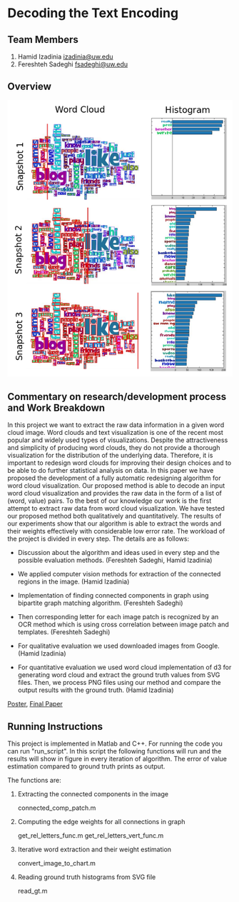 Decoding the Text Encoding
===============
## Team Members

1. Hamid Izadinia izadinia@uw.edu
2. Fereshteh Sadeghi fsadeghi@uw.edu

## Overview
![Overview](overview_final.png)

## Commentary on research/development process and Work Breakdown
In this project we want to extract the raw data information in a given word cloud image.
Word clouds and text visualization is one of the recent most popular and widely used types of visualizations. Despite the attractiveness and simplicity of producing word clouds, they do not provide a thorough visualization for the distribution of the underlying data. Therefore, it is important to redesign word clouds for improving their design choices and to be able to do further statistical analysis on data. In this paper we have proposed the development of a fully automatic redesigning algorithm for word cloud visualization. Our proposed method is able to decode an input word cloud visualization and provides the raw data in the form of a list of (word, value) pairs. To the best of our knowledge our work is the first attempt to extract raw data from word cloud visualization. We have tested our proposed method both qualitatively and quantitatively. The results of our experiments show that our algorithm is able to extract the words and their weights effectively with considerable low error rate. The workload of the project is divided in every step. The details are as follows:

- Discussion about the algorithm and ideas used in every step and the possible evaluation methods. (Fereshteh Sadeghi, Hamid Izadinia)

- We applied computer vision methods for extraction of the connected regions in the image. (Hamid Izadinia)

- Implementation of finding connected components in graph using bipartite graph matching algorithm. (Fereshteh Sadeghi)

- Then corresponding letter for each image patch is recognized by an OCR method which is using cross correlation between image patch and templates. (Fereshteh Sadeghi)

- For qualitative evaluation we used downloaded images from Google. (Hamid Izadinia)

- For quantitative evaluation we used word cloud implementation of d3 for generating word cloud and extract the ground truth values from SVG files. Then, we process PNG files using our method and compare the output results with the ground truth. (Hamid Izadinia)


[Poster](https://github.com/CSE512-14W/fp-izadinia-fsadeghi/raw/master/final/poster-izadinia-fsadeghi.pdf),
[Final Paper](https://github.com/CSE512-14W/fp-izadinia-fsadeghi/raw/master/final/paper-izadinia-fsadeghi.pdf) 

## Running Instructions
This project is implemented in Matlab and C++. For running the code you can run "run_script". In this script the following functions will run and the results will show in figure in every iteration of algorithm. The error of value estimation compared to ground truth prints as output.

The functions are:

1. Extracting the connected components in the image
    
     connected_comp_patch.m
     
2. Computing the edge weights for all connections in graph
     
     get_rel_letters_func.m
     get_rel_letters_vert_func.m

3. Iterative word extraction and their weight estimation
    
    convert_image_to_chart.m

4. Reading ground truth histograms from SVG file
    
    read_gt.m


